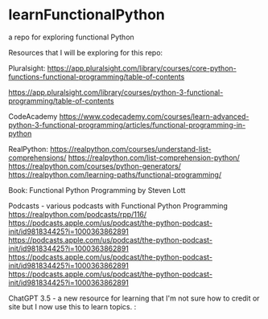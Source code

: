 # learnFunctionalPython
a repo for exploring functional Python

Resources that I will be exploring for this repo:

Pluralsight:
https://app.pluralsight.com/library/courses/core-python-functions-functional-programming/table-of-contents

https://app.pluralsight.com/library/courses/python-3-functional-programming/table-of-contents

CodeAcademy https://www.codecademy.com/courses/learn-advanced-python-3-functional-programming/articles/functional-programming-in-python

RealPython:
https://realpython.com/courses/understand-list-comprehensions/
https://realpython.com/list-comprehension-python/
https://realpython.com/courses/python-generators/
https://realpython.com/learning-paths/functional-programming/

Book: Functional Python Programming by Steven Lott

Podcasts - various podcasts with Functional Python Programming
https://realpython.com/podcasts/rpp/116/
https://podcasts.apple.com/us/podcast/the-python-podcast-init/id981834425?i=1000363862891
https://podcasts.apple.com/us/podcast/the-python-podcast-init/id981834425?i=1000363862891
https://podcasts.apple.com/us/podcast/the-python-podcast-init/id981834425?i=1000363862891
https://podcasts.apple.com/us/podcast/the-python-podcast-init/id981834425?i=1000363862891

ChatGPT 3.5 - a new resource for learning that I'm not sure how to credit or site but I now use this to learn topics. :


